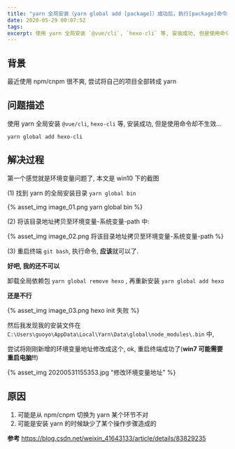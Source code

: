 ```yaml
---
title: "yarn 全局安装（yarn global add [package]）成功后，执行[package]命令不生效"
date: 2020-05-29 00:07:52
tags:
excerpt: 使用 yarn 全局安装 `@vue/cli`, `hexo-cli` 等, 安装成功, 但是使用命令却不生效, 一般是环境变量配置问题
---
```



## 背景

最近使用 npm/cnpm 很不爽, 尝试将自己的项目全部转成 yarn

## 问题描述

使用 yarn 全局安装 `@vue/cli`, `hexo-cli` 等, 安装成功, 但是使用命令却不生效...

`yarn global add hexo-cli`

## 解决过程

第一个感觉就是环境变量问题了, 本文是 win10 下的截图

(1) 找到 yarn 的全局安装目录 `yarn global bin`

{% asset_img image_01.png yarn global bin %}

(2) 将该目录地址拷贝至环境变量-系统变量-path 中:

{% asset_img image_02.png 将该目录地址拷贝至环境变量-系统变量-path %}

(3) 重启终端 `git bash`, 执行命令, **应该**就可以了.

**好吧, 我的还不可以**

卸载全局依赖包 `yarn global remove hexo` , 再重新安装 `yarn global add hexo`

**还是不行**

{% asset_img image_03.png hexo init 失败 %}

然后我发现我的安装文件在 `C:\Users\guoyo\AppData\Local\Yarn\Data\global\node_modules\.bin` 中,

尝试将刚刚新增的环境变量地址修改成这个, ok, 重启终端成功了(**win7 可能需要重启电脑!!**)

{% asset_img 20200531155353.jpg "修改环境变量地址" %}


## 原因

1. 可能是从 npm/cnpm 切换为 yarn 某个环节不对
2. 可能是安装 yarn 的时候缺少了某个操作步骤造成的

**参考**
https://blog.csdn.net/weixin_41643133/article/details/83829235
